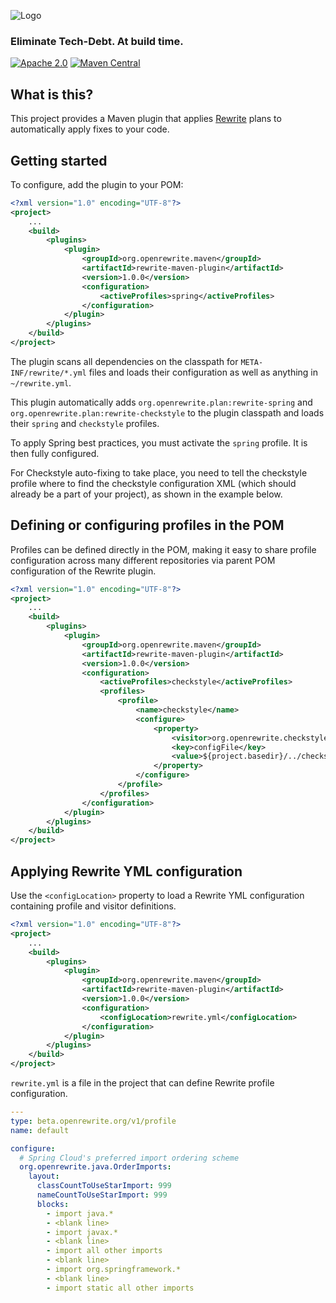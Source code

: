 ![Logo](https://github.com/openrewrite/rewrite/raw/master/doc/logo-oss.png)
### Eliminate Tech-Debt. At build time.

[![Apache 2.0](https://img.shields.io/github/license/openrewrite/rewrite-maven-plugin.svg)](https://www.apache.org/licenses/LICENSE-2.0)
[![Maven Central](https://img.shields.io/maven-central/v/org.openrewrite.maven/rewrite-maven-plugin.svg)](https://mvnrepository.com/artifact/org.openrewrite.maven/rewrite-maven-plugin)

## What is this?

This project provides a Maven plugin that applies [Rewrite](https://github.com/openrewrite/rewrite) plans to automatically apply fixes to your code.

## Getting started

To configure, add the plugin to your POM:

```xml
<?xml version="1.0" encoding="UTF-8"?>
<project>
    ...
    <build>
        <plugins>
            <plugin>
                <groupId>org.openrewrite.maven</groupId>
                <artifactId>rewrite-maven-plugin</artifactId>
                <version>1.0.0</version>
                <configuration>
                    <activeProfiles>spring</activeProfiles>
                </configuration>
            </plugin>
        </plugins>
    </build>
</project>
```

The plugin scans all dependencies on the classpath for `META-INF/rewrite/*.yml` files and loads their configuration as well as anything in `~/rewrite.yml`.

This plugin automatically adds `org.openrewrite.plan:rewrite-spring` and `org.openrewrite.plan:rewrite-checkstyle` to the plugin classpath and loads their `spring` and `checkstyle` profiles.

To apply Spring best practices, you must activate the `spring` profile. It is then fully configured.

For Checkstyle auto-fixing to take place, you need to tell the checkstyle profile where to find the checkstyle configuration XML (which should already be a part of your project), as shown in the example below.

## Defining or configuring profiles in the POM

Profiles can be defined directly in the POM, making it easy to share profile configuration across many different repositories via parent POM configuration of the Rewrite plugin.

```xml
<?xml version="1.0" encoding="UTF-8"?>
<project>
    ...
    <build>
        <plugins>
            <plugin>
                <groupId>org.openrewrite.maven</groupId>
                <artifactId>rewrite-maven-plugin</artifactId>
                <version>1.0.0</version>
                <configuration>
                    <activeProfiles>checkstyle</activeProfiles>
                    <profiles>
                        <profile>
                            <name>checkstyle</name>
                            <configure>
                                <property>
                                    <visitor>org.openrewrite.checkstyle.*</visitor>
                                    <key>configFile</key>
                                    <value>${project.basedir}/../checkstyle.xml</value>
                                </property>
                            </configure>
                        </profile>
                    </profiles>
                </configuration>
            </plugin>
        </plugins>
    </build>
</project>
```

## Applying Rewrite YML configuration

Use the `<configLocation>` property to load a Rewrite YML configuration containing profile and visitor definitions.

```xml
<?xml version="1.0" encoding="UTF-8"?>
<project>
    ...
    <build>
        <plugins>
            <plugin>
                <groupId>org.openrewrite.maven</groupId>
                <artifactId>rewrite-maven-plugin</artifactId>
                <version>1.0.0</version>
                <configuration>
                    <configLocation>rewrite.yml</configLocation>
                </configuration>
            </plugin>
        </plugins>
    </build>
</project>
```

`rewrite.yml` is a file in the project that can define Rewrite profile configuration.

```yaml
---
type: beta.openrewrite.org/v1/profile
name: default

configure:
  # Spring Cloud's preferred import ordering scheme
  org.openrewrite.java.OrderImports:
    layout:
      classCountToUseStarImport: 999
      nameCountToUseStarImport: 999
      blocks:
        - import java.*
        - <blank line>
        - import javax.*
        - <blank line>
        - import all other imports
        - <blank line>
        - import org.springframework.*
        - <blank line>
        - import static all other imports
```
